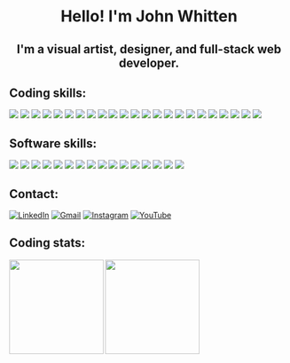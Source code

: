 # <p align="center"> **Hello! I'm John Whitten** </p>


## <p align="center"> I'm a visual artist, designer, and full-stack web developer. </p>

## **Coding skills:**

<img src="https://img.shields.io/badge/Bootstrap-white?style=for-the-badge&logo=bootstrap&logoColor=563D7C"/>
<img src="https://img.shields.io/badge/C%23-white?style=for-the-badge&logo=c-sharp&logoColor=239120"/>
<img src="https://img.shields.io/badge/CSS3-white?style=for-the-badge&logo=css3&logoColor=1572B6"/>
<img src="https://img.shields.io/badge/GIT-white?style=for-the-badge&logo=git&logoColor=E44C30"/>
<img src="https://img.shields.io/badge/GitHub-white?style=for-the-badge&logo=github&logoColor=black"/>
<img src="https://img.shields.io/badge/HTML5-white?style=for-the-badge&logo=html5&logoColor=E34F26"/>
<img src="https://img.shields.io/badge/JavaScript-white?style=for-the-badge&logo=javascript&logoColor=f0db4f"/>
<img src="https://img.shields.io/badge/Jest-white?style=for-the-badge&logo=jest&logoColor=C21325"/>
<img src="https://img.shields.io/badge/json-white?style=for-the-badge&logo=json&logoColor=5E5C5C"/>
<img src="https://img.shields.io/badge/jQuery-white?style=for-the-badge&logo=jquery&logoColor=0769AD"/>
<img src="https://img.shields.io/badge/Markdown-white?style=for-the-badge&logo=markdown&logoColor=black"/>
<img src="https://img.shields.io/badge/MySQL-white?style=for-the-badge&logo=mysql&logoColor=005C84"/>
<img src="https://img.shields.io/badge/.NET-white?style=for-the-badge&logo=dotnet&logoColor=512BD4"/>
<img src="https://img.shields.io/badge/npm-white?style=for-the-badge&logo=npm&logoColor=CB3837"/>
<img src="https://img.shields.io/badge/Node.js-white?style=for-the-badge&logo=nodedotjs&logoColor=339933"/>
<img src="https://img.shields.io/badge/PHP-white?style=for-the-badge&logo=php&logoColor=777BB4"/>
<img src="https://img.shields.io/badge/Postman-white?style=for-the-badge&logo=Postman&logoColor=FF6C37"/>
<img src="https://img.shields.io/badge/Raspberry%20Pi-white?style=for-the-badge&logo=Raspberry%20Pi&logoColor=A22846"/>
<img src="https://img.shields.io/badge/React-white?style=for-the-badge&logo=react&logoColor=black"/>
<img src="https://img.shields.io/badge/Swagger-white?style=for-the-badge&logo=Swagger&logoColor=85EA2D"/>
<img src="https://img.shields.io/badge/Visual_Studio_Code-white?style=for-the-badge&logo=visual%20studio%20code&logoColor=0078D4"/>
<img src="https://img.shields.io/badge/Webpack-white?style=for-the-badge&logo=Webpack&logoColor=8DD6F9"/>
<img src="https://img.shields.io/badge/Wordpress-white?style=for-the-badge&logo=wordpress&logoColor=21759B"/>

## **Software skills:**

<img src="https://img.shields.io/badge/Adobe%20after%20affects-white?style=for-the-badge&logo=Adobe%20after%20effects&logoColor=CF96FD"/>
<img src="https://img.shields.io/badge/Adobe%20Creative%20Cloud-white?style=for-the-badge&logo=Adobe%20Creative%20Cloud&logoColor=DA1F26"/>
<img src="https://img.shields.io/badge/Adobe%20Illustrator-white?style=for-the-badge&logo=adobe%20illustrator&logoColor=FF9A00"/>
<img src="https://img.shields.io/badge/Adobe%20InDesign-white?style=for-the-badge&logo=Adobe%20InDesign&logoColor=FF3366"/>
<img src="https://img.shields.io/badge/Adobe%20Lightroom-white?style=for-the-badge&logo=Adobe%20Lightroom&logoColor=31A8FF"/>
<img src="https://img.shields.io/badge/Adobe%20Photoshop-white?style=for-the-badge&logo=Adobe%20Photoshop&logoColor=31A8FF"/>
<img src="https://img.shields.io/badge/Adobe%20Premiere%20Pro-white?style=for-the-badge&logo=Adobe%20Premiere%20Pro&logoColor=9999FF"/>
<img src="https://img.shields.io/badge/Audacity-white?style=for-the-badge&logo=audacity&logoColor=225bff"/>
<img src="https://img.shields.io/badge/blender-white?style=for-the-badge&logo=blender&logoColor=F15B2A"/>
<img src="https://img.shields.io/badge/Discord-white?style=for-the-badge&logo=discord&logoColor=5865F2"/>
<img src="https://img.shields.io/badge/Figma-white?style=for-the-badge&logo=figma&logoColor=F24E1E"/>
<img src="https://img.shields.io/badge/Google%20Meet-white?style=for-the-badge&logo=google-meet&logoColor=00897B"/>
<img src="https://img.shields.io/badge/mac%20os-white?style=for-the-badge&logo=apple&logoColor=black"/>
<img src="https://img.shields.io/badge/Sketch-white?style=for-the-badge&logo=sketch&logoColor=FFB387"/>
<img src="https://img.shields.io/badge/Slack-white?style=for-the-badge&logo=slack&logoColor=4A154B"/>
<img src="https://img.shields.io/badge/Zoom-white?style=for-the-badge&logo=zoom&logoColor=2D8CFF"/>

## **Contact:**

<a href="https://www.linkedin.com/in/johnwhitten-studio/"><img alt="LinkedIn" src="https://img.shields.io/badge/LinkedIn-white?style=for-the-badge&logo=linkedin&logoColor=1572B6"/></a>
<a href="mailto:johnwhitten.studio@gmail.com"><img alt="Gmail" src="https://img.shields.io/badge/Gmail-white?style=for-the-badge&logo=gmail&logoColor=D14836" /></a>
<a href="https://www.instagram.com/john.whitten/?hl=en"><img alt="Instagram" src="https://img.shields.io/badge/Instagram-white?style=for-the-badge&logo=instagram&logoColor=E4405F"/></a>
<a href="https://www.youtube.com/channel/UC-V6tMaHcYExkqCy-NWzTxQ"><img alt="YouTube" src="https://img.shields.io/badge/YouTube-white?style=for-the-badge&logo=youtube&logoColor=FF0000"/></a>

## **Coding stats:**

<img align="left" height="170px" src="https://github-readme-stats.vercel.app/api?username=johnwhittenstudio&show_icons=true&theme=tokyonight" />
<img align="left" height="170px" src="https://github-readme-stats.vercel.app/api/top-langs/?username=johnwhittenstudio&layout=compact&theme=tokyonight" /><br>

<!-- 
## **Creative Portfolio:**

&nbsp; <a href="https://www.johnwhitten.com/"><img alt="Personal Portfolio" src="./img/TS2_01.gif "/></a> -->
